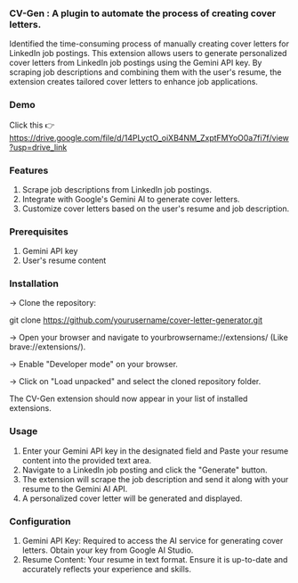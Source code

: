 ### CV-Gen : A plugin to automate the process of creating cover letters.
Identified the time-consuming process of manually creating cover letters for LinkedIn job postings.
This extension allows users to generate personalized cover letters from LinkedIn job postings using the Gemini API key. By scraping job descriptions and combining them with the user's resume, the extension creates tailored cover letters to enhance job applications.

### Demo  
Click this 👉 https://drive.google.com/file/d/14PLyctO_oiXB4NM_ZxptFMYoO0a7fi7f/view?usp=drive_link
### Features
1. Scrape job descriptions from LinkedIn job postings.
2. Integrate with Google's Gemini AI to generate cover letters.
3. Customize cover letters based on the user's resume and job description.

### Prerequisites
1. Gemini API key
2. User's resume content 

### Installation

-> Clone the repository:

git clone https://github.com/yourusername/cover-letter-generator.git

-> Open your browser and navigate to yourbrowsername://extensions/ (Like brave://extensions/).

-> Enable "Developer mode" on your browser.

-> Click on "Load unpacked" and select the cloned repository folder.

The CV-Gen extension should now appear in your list of installed extensions.

### Usage
1. Enter your Gemini API key in the designated field and Paste your resume content into the provided text area.
2. Navigate to a LinkedIn job posting and click the "Generate" button.
3. The extension will scrape the job description and send it along with your resume to the Gemini AI API.
4. A personalized cover letter will be generated and displayed.

### Configuration
1. Gemini API Key: Required to access the AI service for generating cover letters. Obtain your key from Google AI Studio.
2. Resume Content: Your resume in  text format. Ensure it is up-to-date and accurately reflects your experience and skills.

